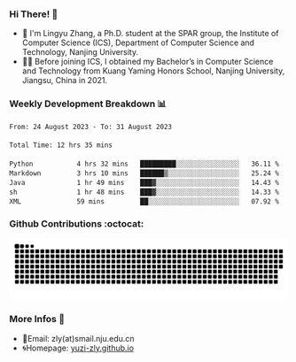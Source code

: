 ### Hi There! 👋 
- 🐳 I'm Lingyu Zhang, a Ph.D. student at the SPAR group, the Institute of Computer Science (ICS), Department of Computer Science and Technology, Nanjing University.
- 🧑‍🎓 Before joining ICS, I obtained my Bachelor’s in Computer Science and Technology from Kuang Yaming Honors School, Nanjing University, Jiangsu, China in 2021.

### Weekly Development Breakdown :bar_chart:

<!--START_SECTION:waka-->

```txt
From: 24 August 2023 - To: 31 August 2023

Total Time: 12 hrs 35 mins

Python           4 hrs 32 mins   █████████░░░░░░░░░░░░░░░░   36.11 %
Markdown         3 hrs 10 mins   ██████▒░░░░░░░░░░░░░░░░░░   25.24 %
Java             1 hr 49 mins    ███▓░░░░░░░░░░░░░░░░░░░░░   14.43 %
sh               1 hr 48 mins    ███▓░░░░░░░░░░░░░░░░░░░░░   14.33 %
XML              59 mins         ██░░░░░░░░░░░░░░░░░░░░░░░   07.92 %
```

<!--END_SECTION:waka-->

### Github Contributions :octocat:

![](https://raw.githubusercontent.com/yuzi-zly/yuzi-zly/output/github-contribution-grid-snake.svg)              


### More Infos 📖

- 📧Email: zly(at)smail.nju.edu.cn
- 🌀Homepage: [yuzi-zly.github.io](https://yuzi-zly.github.io/)

